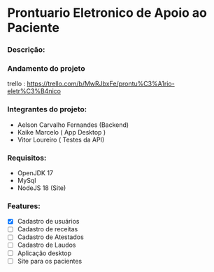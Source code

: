 # Prontuario Eletronico de Apoio ao Paciente

### Descrição:

### Andamento do projeto

trello : https://trello.com/b/MwRJbxFe/prontu%C3%A1rio-eletr%C3%B4nico

### Integrantes do projeto:

- Aelson Carvalho Fernandes (Backend)
- Kaike Marcelo ( App Desktop )
- Vitor Loureiro ( Testes da API)


### Requisitos:

- OpenJDK 17
- MySql
- NodeJS 18 (Site)

### Features:

- [x] Cadastro de usuários
- [ ] Cadastro de receitas
- [ ] Cadastro de Atestados
- [ ] Cadastro de Laudos
- [ ] Aplicação desktop
- [ ] Site para os pacientes